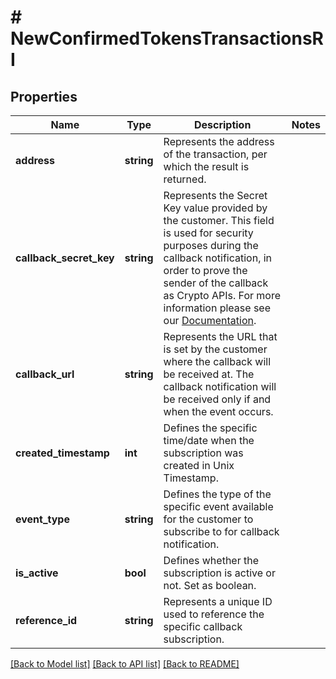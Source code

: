 # # NewConfirmedTokensTransactionsRI

## Properties

Name | Type | Description | Notes
------------ | ------------- | ------------- | -------------
**address** | **string** | Represents the address of the transaction, per which the result is returned. |
**callback_secret_key** | **string** | Represents the Secret Key value provided by the customer. This field is used for security purposes during the callback notification, in order to prove the sender of the callback as Crypto APIs. For more information please see our [Documentation](https://developers.cryptoapis.io/technical-documentation/general-information/callbacks#callback-security). |
**callback_url** | **string** | Represents the URL that is set by the customer where the callback will be received at. The callback notification will be received only if and when the event occurs. |
**created_timestamp** | **int** | Defines the specific time/date when the subscription was created in Unix Timestamp. |
**event_type** | **string** | Defines the type of the specific event available for the customer to subscribe to for callback notification. |
**is_active** | **bool** | Defines whether the subscription is active or not. Set as boolean. |
**reference_id** | **string** | Represents a unique ID used to reference the specific callback subscription. |

[[Back to Model list]](../../README.md#models) [[Back to API list]](../../README.md#endpoints) [[Back to README]](../../README.md)
